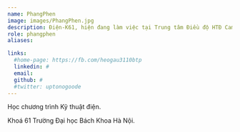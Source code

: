 ```yaml
---
name: PhangPhen
image: images/PhangPhen.jpg
description: Điện-K61, hiện đang làm việc tại Trung tâm Điều độ HTĐ Cambodia
role: phangphen
aliases:

links:
  #home-page: https://fb.com/heogau3110btp
  linkedin: #
  email: 
  github: #
  #twitter: uptonogoode
---
```


Học chương trình Kỹ thuật điện.

Khoá 61 Trường Đại học Bách Khoa Hà Nội.
